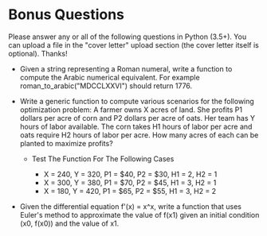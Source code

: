 # Bonus Questions #
 
Please answer any or all of the following questions in Python (3.5+). You can upload a file in the "cover letter" upload section (the cover letter itself is optional). Thanks!

* Given a string representing a Roman numeral, write a function to compute the Arabic numerical equivalent. 
For example roman_to_arabic("MDCCLXXVI") should return 1776.

* Write a generic function to compute various scenarios for the following optimization problem: 
A farmer owns X acres of land. She profits P1 dollars per acre of corn and P2 dollars per acre of oats. 
Her team has Y hours of labor available. The corn takes H1 hours of labor per acre and oats require H2 hours of labor per acre. How many acres of each can be planted to maximize profits?

    * Test The Function For The Following Cases

        * X = 240, Y = 320, P1 = $40, P2 = $30, H1 = 2, H2 = 1
        * X = 300, Y = 380, P1 = $70, P2 = $45, H1 = 3, H2 = 1
        * X = 180, Y = 420, P1 = $65, P2 = $55, H1 = 3, H2 = 2

* Given the differential equation f'(x) = x^x, write a function that uses Euler's method to approximate the value of f(x1) given an initial condition (x0, f(x0)) and the value of x1.